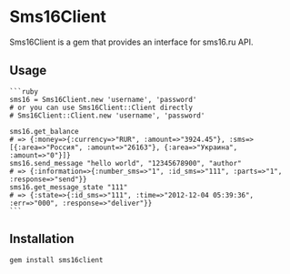 # Sms16Client

Sms16Client is a gem that provides an interface for sms16.ru API.

## Usage

    ```ruby
    sms16 = Sms16Client.new 'username', 'password'
    # or you can use Sms16Client::Client directly
    # Sms16Client::Client.new 'username', 'password'

    sms16.get_balance
    # => {:money=>{:currency=>"RUR", :amount=>"3924.45"}, :sms=>[{:area=>"Россия", :amount=>"26163"}, {:area=>"Украина", :amount=>"0"}]}
    sms16.send_message "hello world", "12345678900", "author"
    # => {:information=>{:number_sms=>"1", :id_sms=>"111", :parts=>"1", :response=>"send"}}
    sms16.get_message_state "111"
    # => {:state=>{:id_sms=>"111", :time=>"2012-12-04 05:39:36", :err=>"000", :response=>"deliver"}}
    ```

## Installation

    gem install sms16client
